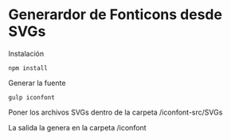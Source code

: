 Generardor de Fonticons desde SVGs
==================================

Instalación

    npm install

Generar la fuente

    gulp iconfont

Poner los archivos SVGs dentro de la carpeta /iconfont-src/SVGs

La salida la genera en la carpeta /iconfont
